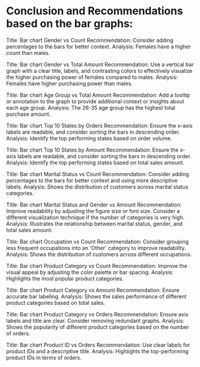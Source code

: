 # Conclusion and Recommendations based on the bar graphs:

Title: Bar chart Gender vs Count
Recommendation: Consider adding percentages to the bars for better context.
Analysis: Females have a higher count than males.

Title: Bar chart Gender vs Total Amount
Recommendation: Use a vertical bar graph with a clear title, labels, and contrasting colors to effectively visualize the higher purchasing power of females compared to males.
Analysis: Females have higher purchasing power than males.

Title: Bar chart Age Group vs Total Amount
Recommendation: Add a tooltip or annotation to the graph to provide additional context or insights about each age group.
Analysis: The 26-35 age group has the highest total purchase amount.

Title: Bar chart Top 10 States by Orders
Recommendation:  Ensure the x-axis labels are readable, and consider sorting the bars in descending order.
Analysis:  Identify the top performing states based on order volume.

Title: Bar chart Top 10 States by Amount
Recommendation: Ensure the x-axis labels are readable, and consider sorting the bars in descending order.
Analysis: Identify the top performing states based on total sales amount.

Title: Bar chart Marital Status vs Count
Recommendation: Consider adding percentages to the bars for better context and using more descriptive labels.
Analysis: Shows the distribution of customers across marital status categories.

Title: Bar chart Marital Status and Gender vs Amount
Recommendation: Improve readability by adjusting the figure size or font size. Consider a different visualization technique if the number of categories is very high.
Analysis: Illustrates the relationship between marital status, gender, and total sales amount.

Title: Bar chart Occupation vs Count
Recommendation: Consider grouping less frequent occupations into an 'Other' category to improve readability.
Analysis: Shows the distribution of customers across different occupations.

Title: Bar chart Product Category vs Count
Recommendation: Improve the visual appeal by adjusting the color palette or bar spacing.
Analysis: Highlights the most popular product categories.

Title: Bar chart Product Category vs Amount
Recommendation: Ensure accurate bar labeling.
Analysis:  Shows the sales performance of different product categories based on total sales.

Title: Bar chart Product Category vs Orders
Recommendation: Ensure axis labels and title are clear. Consider removing redundant graphs.
Analysis:  Shows the popularity of different product categories based on the number of orders.

Title: Bar chart Product ID vs Orders
Recommendation: Use clear labels for product IDs and a descriptive title.
Analysis: Highlights the top-performing product IDs in terms of orders.
